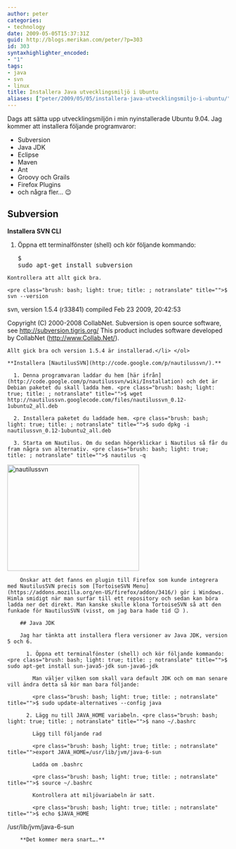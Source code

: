 ```yaml
---
author: peter
categories:
- technology
date: 2009-05-05T15:37:31Z
guid: http://blogs.merikan.com/peter/?p=303
id: 303
syntaxhighlighter_encoded:
- "1"
tags:
- java 
- svn 
- linux
title: Installera Java utvecklingsmiljö i Ubuntu
aliases: ["peter/2009/05/05/installera-java-utvecklingsmiljo-i-ubuntu/"]
---
```


Dags att sätta upp utvecklingsmiljön i min nyinstallerade Ubuntu 9.04. Jag kommer att installera följande programvaror:

  * Subversion
  * Java JDK
  * Eclipse
  * Maven
  * Ant
  * Groovy och Grails
  * Firefox Plugins
  * och några fler… 😉

## Subversion

**Installera SVN CLI** 

  1. Öppna ett terminalfönster (shell) och kör följande kommando: <pre class="brush: bash; light: true; title: ; notranslate" title="">$ sudo apt-get install subversion
</pre>
    
    Kontrollera att allt gick bra.
    
    <pre class="brush: bash; light: true; title: ; notranslate" title="">$ svn --version
svn, version 1.5.4 (r33841)
compiled Feb 23 2009, 20:42:53

Copyright (C) 2000-2008 CollabNet.
Subversion is open source software, see http://subversion.tigris.org/
This product includes software developed by CollabNet (http://www.Collab.Net/).
</pre>
    
    Allt gick bra och version 1.5.4 är installerad.</li> </ol> 
    
    **Installera [NautilusSVN](http://code.google.com/p/nautilussvn/).**
    
      1. Denna programvaran laddar du hem [här ifrån](http://code.google.com/p/nautilussvn/wiki/Installation) och det är Debian paketet du skall ladda hem. <pre class="brush: bash; light: true; title: ; notranslate" title="">$ wget http://nautilussvn.googlecode.com/files/nautilussvn_0.12-1ubuntu2_all.deb
</pre>
    
      2. Installera paketet du laddade hem. <pre class="brush: bash; light: true; title: ; notranslate" title="">$ sudo dpkg -i nautilussvn_0.12-1ubuntu2_all.deb
</pre>
    
      3. Starta om Nautilus. Om du sedan högerklickar i Nautilus så får du fram några svn alternativ. <pre class="brush: bash; light: true; title: ; notranslate" title="">$ nautilus -q
</pre>
        
<img class="alignnone size-medium wp-image-328" src="/files/2009/05/nautilussvn-300x242.png" alt="nautilussvn" width="300" height="242" srcset="https://blogs.merikan.com/peter/files/2009/05/nautilussvn-300x242.png 300w, https://blogs.merikan.com/peter/files/2009/05/nautilussvn.png 456w" sizes="(max-width: 300px) 100vw, 300px" /> </li> </ol> 
        
        Önskar att det fanns en plugin till Firefox som kunde integrera med NautilusSVN precis som [TortoiseSVN Menu](https://addons.mozilla.org/en-US/firefox/addon/3416/) gör i Windows. Himla smidigt när man surfar till ett repository och sedan kan böra ladda ner det direkt. Man kanske skulle klona TortoiseSVN så att den funkade för NautilusSVN (visst, om jag bara hade tid 😉 ).
        
        ## Java JDK
        
        Jag har tänkta att installera flera versioner av Java JDK, version 5 och 6.
        
          1. Öppna ett terminalfönster (shell) och kör följande kommando: <pre class="brush: bash; light: true; title: ; notranslate" title="">$ sudo apt-get install sun-java5-jdk sun-java6-jdk
</pre>
            
            Man väljer vilken som skall vara default JDK och om man senare vill ändra detta så kör man bara följande:
            
            <pre class="brush: bash; light: true; title: ; notranslate" title="">$ sudo update-alternatives --config java
</pre>
        
          2. Lägg nu till JAVA_HOME variabeln. <pre class="brush: bash; light: true; title: ; notranslate" title="">$ nano ~/.bashrc
</pre>
            
            Lägg till följande rad
            
            <pre class="brush: bash; light: true; title: ; notranslate" title="">export JAVA_HOME=/usr/lib/jvm/java-6-sun
</pre>
            
            Ladda om .bashrc
            
            <pre class="brush: bash; light: true; title: ; notranslate" title="">$ source ~/.bashrc
</pre>
            
            Kontrollera att miljövariabeln är satt.
            
            <pre class="brush: bash; light: true; title: ; notranslate" title="">$ echo $JAVA_HOME
/usr/lib/jvm/java-6-sun
</pre>
        
        **Det kommer mera snart….**
